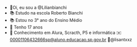 - 👋Oi, eu sou a @Lilianbianchi
- 📚 Estudo na escola Roberto Bianchi
- 📚 Estou no 3° ano do Ensino Médio
- 👣 Tenho 17 anos
- 💭 Conhecimento em Alura, Scracth, P5 e informática
  ✉️00001106432666sp@aluno.educacao.sp.gov.br
  🍇@lisantxxz 
